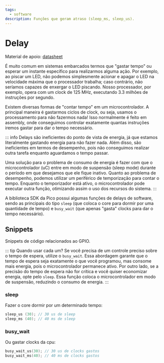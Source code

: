 ```yaml
---
tags:
  - software
description: Funções que geram atraso (sleep_ms, sleep_us).
---
```


# Delay


Material de apoio: 
[datasheet]( https://www.raspberrypi.com/documentation/pico-sdk/hardware.html#hardware_timer) 

É muito comum em sistemas embarcados termos que "gastar tempo" ou esperar um instante específico para realizarmos alguma ação. Por exemplo, ao piscar um LED, não podemos simplesmente acionar e apagar o LED na velocidade máxima que o processador trabalha; caso contrário, não seríamos capazes de enxergar o LED piscando. Nosso processador, por exemplo, opera com um clock de 125 MHz, executando 3.3 milhões de instruções por segundo.

Existem diversas formas de "contar tempo" em um microcontrolador. A principal maneira é gastarmos ciclos de clock, ou seja, usamos o processamento para não fazermos nada! Isso normalmente é feito em assembly, onde conseguimos controlar exatamente quantas instruções iremos gastar para dar o tempo necessário.

::: info
Delays são ineficientes do ponto de vista de energia, já que estamos literalmente gastando energia para não fazer nada. Além disso, são ineficientes em termos de desempenho, pois não conseguimos realizar outra tarefa enquanto aguardamos o tempo passar.
    
Uma solução para o problema de consumo de energia é fazer com que o microcontrolador (uC) entre em modo de suspensão (sleep mode) durante o período em que desejamos que ele fique inativo. Quanto ao problema de desempenho, podemos utilizar um periférico de temporização para contar o tempo. Enquanto o temporizador está ativo, o microcontrolador pode executar outra função, otimizando assim o uso dos recursos do sistema.
:::

A biblioteca SDK da Pico possui algumas funções de delays de software, sendo as principais do tipo `sleep` (que coloca o core para dormir por uma quantidade de tempo) e `busy_wait` (que apenas "gasta" clocks para dar o tempo necessário).

## Snippets

Snippets de código relacionados ao GPIO.

::: tip Quando usar cada um?
Se você precisa de um controle preciso sobre o tempo de espera, utilize o `busy_wait`. Essa abordagem garante que o tempo de espera seja exatamente o que você programou, mas consome mais energia, pois o microcontrolador permanece ativo. Por outro lado, se a precisão do tempo de espera não for crítica e você quiser economizar energia, opte pelo `sleep`. Essa função coloca o microcontrolador em modo de suspensão, reduzindo o consumo de energia.
:::  

### sleep

Fazer o core dormir por um determinado tempo:

```c
sleep_us (30); // 30 us de sleep
sleep_ms (40); // 40 ms de sleep
```

### busy_wait

Ou gastar clocks da cpu:

```c
busy_wait_us(30); // 30 us de clocks gastos
busy_wait_ms(40); // 40 ms de clocks gastos
```

